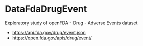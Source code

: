 # DataFdaDrugEvent
Exploratory study of openFDA - Drug - Adverse Events dataset

* https://api.fda.gov/drug/event.json
* https://open.fda.gov/apis/drug/event/
